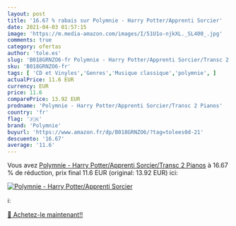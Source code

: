 ```yaml
---
layout: post
title: '16.67 % rabais sur Polymnie - Harry Potter/Apprenti Sorcier'
date: 2021-04-03 01:57:15
image: 'https://m.media-amazon.com/images/I/51U1o-njkXL._SL400_.jpg'
comments: true
category: ofertas
author: 'tole.es'
slug: 'B018GRNZO6-fr Polymnie - Harry Potter/Apprenti Sorcier/Transc 2 Pianos'
sku: 'B018GRNZO6-fr'
tags: [ 'CD et Vinyles','Genres','Musique classique','polymnie', ]
actualPrice: 11.6 EUR
currency: EUR
price: 11.6
comparePrice: 13.92 EUR
prodname: 'Polymnie - Harry Potter/Apprenti Sorcier/Transc 2 Pianos'
country: 'fr'
flag: '🇫🇷'
brand: 'Polymnie'
buyurl: 'https://www.amazon.fr/dp/B018GRNZO6/?tag=tolees0d-21'
descuento: '16.67'
average: '11.6'
---
```


Vous avez [Polymnie - Harry Potter/Apprenti Sorcier/Transc 2 Pianos](https://www.amazon.fr/dp/B018GRNZO6/?tag=tolees0d-21)  à  16.67 % de réduction, prix final  11.6 EUR (original: 13.92 EUR) ici:

[![Polymnie - Harry Potter/Apprenti Sorcier](https://m.media-amazon.com/images/I/51U1o-njkXL._SL400_.jpg)](https://www.amazon.fr/dp/B018GRNZO6/?tag=tolees0d-21)

ℹ️:


[🛒 Achetez-le maintenant!!](https://www.amazon.fr/dp/B018GRNZO6/?tag=tolees0d-21)
